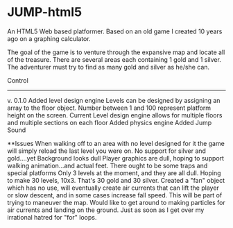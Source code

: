 JUMP-html5
==========
An HTML5 Web based platformer. Based on an old game I created 10 years ago on a graphing calculator.

The goal of the game is to venture through the expansive map and locate all of the treasure. There are several areas each containing 1 gold and 1 silver. The adventurer must try to find as many gold and silver as he/she can.

Control 

-----------------------------------
v. 0.1.0
Added level design engine
	Levels can be designed by assigning an array to the floor object. Number between 1 and 100 represent platform height on the screen.
	Current Level design engine allows for multiple floors and multiple sections on each floor
Added physics engine
Added Jump Sound


**Issues
When walking off to an area with no level designed for it the game will simply reload the last level you were on.
No support for silver and gold....yet
Background looks dull
Player graphics are dull, hoping to support walking animation...and actual feet.
There ought to be some traps and special platforms
Only 3 levels at the moment, and they are all dull. Hoping to make 30 levels, 10x3. That's 30 gold and 30 silver.
Created a "fan" object which has no use, will eventually create air currents that can lift the player or slow descent, and in some cases increase fall speed. This will be part of trying to maneuver the map.
Would like to get around to making particles for air currents and landing on the ground. Just as soon as I get over my irrational hatred for "for" loops.
